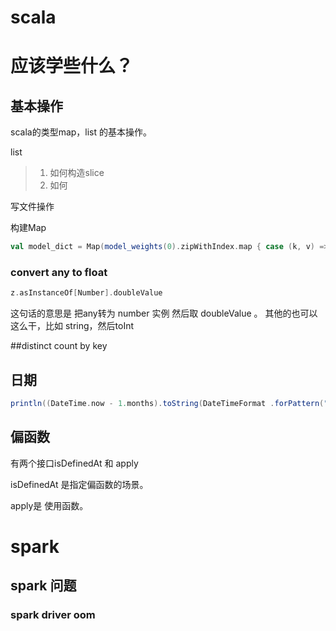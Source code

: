 # scala



# 应该学些什么？

## 基本操作

scala的类型map，list 的基本操作。

list

> 	1. 如何构造slice  
> 	2. 如何

写文件操作

构建Map

```scala
val model_dict = Map(model_weights(0).zipWithIndex.map { case (k, v) => (v, k) }: _*)
```

### convert  any to float

```scala
z.asInstanceOf[Number].doubleValue
```

这句话的意思是 把any转为 number 实例 然后取 doubleValue 。 其他的也可以这么干，比如 string，然后toInt

##distinct count by key

## 日期

```scala
println((DateTime.now - 1.months).toString(DateTimeFormat .forPattern("yyyyMMdd"))) // returns org.joda.time.DateTime = 2009-06-27T13:25:59.195-07:00
```

## 偏函数

有两个接口isDefinedAt 和 apply

isDefinedAt 是指定偏函数的场景。

apply是 使用函数。

# spark

## spark 问题



### spark driver oom



